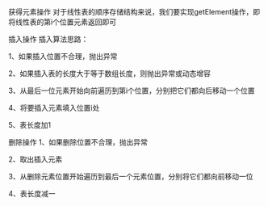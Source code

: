 获得元素操作
对于线性表的顺序存储结构来说，我们要实现getElement操作，即将线性表的第i个位置元素返回即可

插入操作
插入算法思路：

1、如果插入位置不合理，抛出异常

2、如果插入表的长度大于等于数组长度，则抛出异常或动态增容

3、从最后一位元素开始向前遍历到第i个位置，分别把它们都向后移动一个位置

4、将要插入元素填入位置i处

5、表长度加1

删除操作
1、如果删除位置不合理，抛出异常

2、取出插入元素

3、从删除元素位置开始遍历到最后一个元素位置，分别将它们都向前移动一位

4、表长度减一